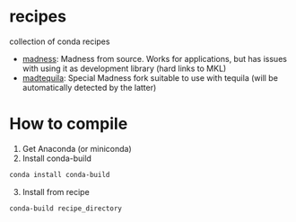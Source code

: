 # recipes
collection of conda recipes

- [madness](madness): Madness from source. Works for applications, but has issues with using it as development library (hard links to MKL)
- [madtequila](madtequila): Special Madness fork suitable to use with tequila (will be automatically detected by the latter)

# How to compile
1. Get Anaconda (or miniconda)
2. Install conda-build
```bash
conda install conda-build
```
3. Install from recipe
```bash
conda-build recipe_directory
```
